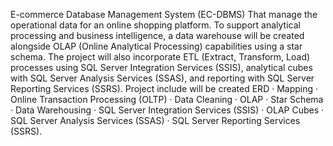 E-commerce Database Management System (EC-DBMS) That manage the operational data for an online shopping platform. To support analytical processing and business intelligence, a data warehouse will be created alongside OLAP (Online Analytical Processing) capabilities using a star schema. The project will also incorporate ETL (Extract, Transform, Load) processes using SQL Server Integration Services (SSIS), analytical cubes with SQL Server Analysis Services (SSAS), and reporting with SQL Server Reporting Services (SSRS).
Project include will be created ERD · Mapping · Online Transaction Processing (OLTP) · Data Cleaning · OLAP · Star Schema · Data Warehousing · SQL Server Integration Services (SSIS) · OLAP Cubes · SQL Server Analysis Services (SSAS) · SQL Server Reporting Services (SSRS).
